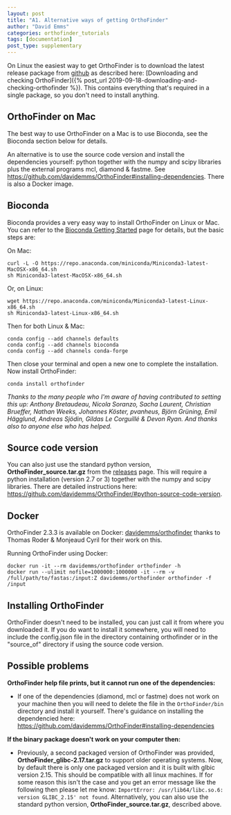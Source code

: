 ```yaml
---
layout: post
title: "A1. Alternative ways of getting OrthoFinder"
author: "David Emms"
categories: orthofinder_tutorials
tags: [documentation]
post_type: supplementary
---
```


On Linux the easiest way to get OrthoFinder is to download the latest release package from [github](https://github.com/davidemms/OrthoFinder/releases) as described here: [Downloading and checking OrthoFinder]({% post_url 2019-09-18-downloading-and-checking-orthofinder %}). This contains everything that's required in a single package, so you don't need to install anything.

## OrthoFinder on Mac

The best way to use OrthoFinder on a Mac is to use Bioconda, see the Bioconda section below for details.

An alternative is to use the source code version and install the dependencies yourself: python together with the numpy and scipy libraries plus the external programs mcl, diamond & fastme. See <https://github.com/davidemms/OrthoFinder#installing-dependencies>. There is also a Docker image.

## Bioconda 
Bioconda provides a very easy way to install OrthoFinder on Linux or Mac. You can refer to the [Bioconda Getting Started](https://bioconda.github.io/user/install.html) page for details, but the basic steps are:

On Mac:

```
curl -L -O https://repo.anaconda.com/miniconda/Miniconda3-latest-MacOSX-x86_64.sh
sh Miniconda3-latest-MacOSX-x86_64.sh
```

Or, on Linux:

```
wget https://repo.anaconda.com/miniconda/Miniconda3-latest-Linux-x86_64.sh
sh Miniconda3-latest-Linux-x86_64.sh
```

Then for both Linux & Mac:

```
conda config --add channels defaults
conda config --add channels bioconda
conda config --add channels conda-forge
```

Then close your terminal and open a new one to complete the installation. Now install OrthoFinder:

```
conda install orthofinder
```

*Thanks to the many people who I'm aware of having contributed to setting this up: Anthony Bretaudeau, Nicola Soranzo, Sacha Laurent, Christian Brueffer, Nathan Weeks, Johannes Köster, pvanheus, Björn Grüning, Emil Hägglund, Andreas Sjödin, Gildas Le Corguillé & Devon Ryan. And thanks also to anyone else who has helped.*


## Source code version

You can also just use the standard python version, **OrthoFinder_source.tar.gz** from the [releases](https://github.com/davidemms/OrthoFinder/releases) page. This will require a python installation (version 2.7 or 3) together with the numpy and scipy libraries. There are detailed instructions here: <https://github.com/davidemms/OrthoFinder/#python-source-code-version>.


## Docker
OrthoFinder 2.3.3 is available on Docker: [davidemms/orthofinder](https://hub.docker.com/repository/docker/davidemms/orthofinder) thanks to Thomas Roder & Monjeaud Cyril for their work on this. 

Running OrthoFinder using Docker:
```
docker run -it --rm davidemms/orthofinder orthofinder -h
docker run --ulimit nofile=1000000:1000000 -it --rm -v /full/path/to/fastas:/input:Z davidemms/orthofinder orthofinder -f /input
```

## Installing OrthoFinder
OrthoFinder doesn't need to be installed, you can just call it from where you downloaded it. If you do want to install it somewhere, you will need to include the config.json file in the directory containing orthofinder or in the "source_of" directory if using the source code version.

## Possible problems

**OrthoFinder help file prints, but it cannot run one of the dependencies:**

* If one of the dependencies (diamond, mcl or fastme) does not work on your machine then you will need to delete the file in the `OrthoFinder/bin` directory and install it yourself. There's guidance on installing the dependencied here: <https://github.com/davidemms/OrthoFinder#installing-dependencies>

**If the binary package doesn't work on your computer then:**

* Previously, a second packaged version of OrthoFinder was provided, **OrthoFinder_glibc-2.17.tar.gz** to support older operating systems. Now, by default there is only one packaged version and it is built with glbic version 2.15. This should be compatible with all linux machines. If for some reason this isn't the case and you get an error message like the following then please let me know: `ImportError: /usr/lib64/libc.so.6: version GLIBC_2.15' not found`. Alternatively, you can also use the standard python version, **OrthoFinder_source.tar.gz**, described above.